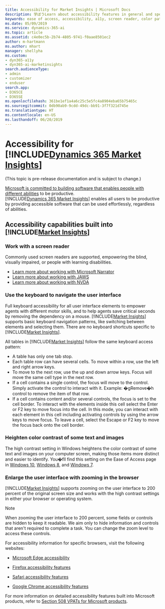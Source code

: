 ```yaml
---
title: Accessibility for Market Insights | Microsoft Docs
description: 学ぼうLearn about accessibility features in general and specifically in Market Insights.
keywords: ease of access, accessibility, a11y, screen reader, color patterns
ms.date: 05/09/2019
ms.service: dynamics-365-ai
ms.topic: article
ms.assetid: c4e0ec5b-2b74-4805-9741-f0aae8501ec2
author: m-hartmann
ms.author: mhart
manager: shellyha
ms.custom:
- dyn365-a11y
- dyn365-ai-marketinsights
search.audienceType:
- admin
- customizer
- enduser
search.app:
- D365CE
- D365SE
ms.openlocfilehash: 361be1ef1a4a6c25c5e5fc4a8904eba65b75465c
ms.sourcegitcommit: 0db90ab9-9cdd-49dc-bb91-3f7f321d745e
ms.translationtype: HT
ms.contentlocale: en-US
ms.lasthandoff: 06/20/2019
---
```

# <a name="accessibility-for-includedynamics-365-market-insightsincludespn-market-insights-longmd"></a>Accessibility for [!INCLUDE[Dynamics 365 Market Insights](../includes/pn-market-insights-long.md)]

(This topic is pre-release documentation and is subject to change.)

[Microsoft is committed to building software that enables people with different abilities](https://go.microsoft.com/fwlink/p/?LinkId=526256) to be productive.   
[!INCLUDE[Dynamics 365 Market Insights](../includes/pn-market-insights-long.md)] enables all users to be productive by providing accessible software that can be used effortlessly, regardless of abilities. 

## <a name="accessibility-capabilities-built-into-includemarket-insightsincludespn-market-insights-shortmd"></a>Accessibility capabilities built into [!INCLUDE[Market Insights](../includes/pn-market-insights-short.md)]

### <a name="work-with-a-screen-reader"></a>Work with a screen reader

Commonly used screen readers are supported, empowering the blind, visually impaired, or people with learning disabilities. 

- [Learn more about working with Microsoft Narrator](https://support.microsoft.com/help/22798)
- [Learn more about working with JAWS](http://www.freedomscientific.com/Products/Blindness/JawsDocumentation)
- [Learn more about working with NVDA](https://www.nvaccess.org/get-help/)

### <a name="use-the-keyboard-to-navigate-the-user-interface"></a>Use the keyboard to navigate the user interface

Full keyboard accessibility for all user interface elements to empower agents with different motor skills, and to help agents save critical seconds by removing the dependency on a mouse. 
[!INCLUDE[Market Insights](../includes/pn-market-insights-short.md)] supports basic keyboard navigation patterns, like switching between elements and selecting them. There are no keyboard shortcuts specific to [!INCLUDE[Market Insights](../includes/pn-market-insights-short.md)].

All tables in [!INCLUDE[Market Insights](../includes/pn-market-insights-short.md)] follow the same keyboard access pattern:

- A table has only one tab stop.
- Each table row can have several cells. To move within a row, use the left and right arrow keys.
- To move to the next row, use the up and down arrow keys. Focus will move the same cell type in the next row.
- If a cell contains a single control, the focus will move to the control. Simply activate the control to interact with it. Example: �gRemove�h control to remove the item of that row.
- If a cell contains content and/or several controls, the focus is set to the cell border. To interact with the elements inside this cell select the Enter or F2 key to move focus into the cell. In this mode, you can interact with each element in this cell including activating controls by using the arrow keys to move focus. To leave a cell, select the Escape or F2 key to move the focus back onto the cell border.

### <a name="heighten-color-contrast-of-some-text-and-images"></a>Heighten color contrast of some text and images

The high contrast setting in Windows heightens the color contrast of some text and images on your computer screen, making those items more distinct and easier to identify. You�fll find this setting on the Ease of Access page in [Windows 10](http://www.microsoft.com/enable/products/windows10/default.aspx), [Windows 8](http://www.microsoft.com/enable/products/windows8/default.aspx), and [Windows 7](http://www.microsoft.com/enable/products/windows7/default.aspx).

### <a name="enlarge-the-user-interface-with-zooming-in-the-browser"></a>Enlarge the user interface with zooming in the browser

[!INCLUDE[Market Insights](../includes/pn-market-insights-short.md)] supports zooming on the user interface to 200 percent of the original screen size and works with the high contrast settings in either your browser or operating system.

> [!NOTE]
> When zooming the user interface to 200 percent, some fields or controls are hidden to keep it readable. We aim only to hide information and controls that aren't required to complete a task. You can change the zoom level to access these controls. 

For accessibility information for specific browsers, visit the following websites:  
  
-   [Microsoft Edge accessibility](https://docs.microsoft.com/microsoft-edge/accessibility)  
  
-   [Firefox accessibility features](http://support.mozilla.org/kb/accessibility-features-firefox-make-firefox-and-we?redirectlocale=en-US&redirectslug=accessibility)  
  
-   [Safari accessibility features](http://www.apple.com/support/accessibility/)  
  
-   [Google Chrome accessibility features](https://sites.google.com/a/chromium.org/dev/user-experience)  
  
For more information on detailed accessibility features built into Microsoft products, refer to [Section 508 VPATs for Microsoft products](https://enterprise.microsoft.com/en-us/industries/government/section-508-vpats-for-microsoft-products/).  